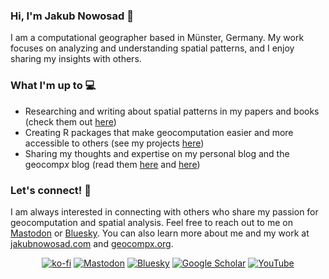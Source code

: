 ### Hi, I'm Jakub Nowosad 👋

I am a computational geographer based in Münster, Germany. My work focuses on analyzing and understanding spatial patterns, and I enjoy sharing my insights with others.

### What I'm up to 💻

- Researching and writing about spatial patterns in my papers and books (check them out [here](https://jakubnowosad.com/publications))
- Creating R packages that make geocomputation easier and more accessible to others (see my projects [here](https://jakubnowosad.com/projects))
- Sharing my thoughts and expertise on my personal blog and the geocomp*x* blog (read them [here](https://jakubnowosad.com/posts) and [here](https://geocompx.org/post.html))
<!-- - Providing workshops and consulting services to help others learn about geocomputation and spatial analysis (details [here](https://jakubnowosad.com/services)) -->

### Let's connect! 🤝

I am always interested in connecting with others who share my passion for geocomputation and spatial analysis. Feel free to reach out to me on <!--[Twitter](https://twitter.com/jakub_nowosad) or--> [Mastodon](https://fosstodon.org/@nowosad) or [Bluesky](https://bsky.app/profile/jakubnowosad.com"). You can also learn more about me and my work at [jakubnowosad.com](https://jakubnowosad.com) and [geocompx.org](https://geocompx.org/).

<p align="center">
  <a href="https://ko-fi.com/nowosad"><img src="https://img.shields.io/badge/-Buy Me A Coffee-555555?style=for-the-badge&logo=buy-me-a-coffee&logoColor=white" alt="ko-fi"></a>
  <!--<a href="https://twitter.com/jakub_nowosad"><img src="https://img.shields.io/badge/-Twitter-555555?style=for-the-badge&logo=twitter&logoColor=white" alt="Twitter"></a>-->
  <a href="https://fosstodon.org/@nowosad"><img src="https://img.shields.io/badge/-Mastodon-555555?style=for-the-badge&logo=Mastodon&logoColor=white" alt="Mastodon"></a>	
  <a href="https://bsky.app/profile/jakubnowosad.com"><img src="https://img.shields.io/badge/-Bluesky-555555?style=for-the-badge&logo=bluesky&logoColor=white" alt="Bluesky"></a>	
  <a href="https://scholar.google.com/citations?user=EjlwxfEAAAAJ"><img src="https://img.shields.io/badge/-Google Scholar-555555?style=for-the-badge&logo=google-scholar&logoColor=white" alt="Google Scholar"></a>
  <a href="https://www.youtube.com/channel/UC6SHy3Bm72aMQmUqeS7lEZA/playlists"><img src="https://img.shields.io/badge/-YouTube-555555?style=for-the-badge&logo=youtube&logoColor=white" alt="YouTube"></a>	
</p>
<p align="center">
  <!--<a href="https://www.researchgate.net/profile/Jakub_Nowosad2"><img src="https://img.shields.io/badge/-ResearchGate-555555?style=for-the-badge&logo=researchgate&logoColor=white" alt="ResearchGate"></a>-->
</p>
